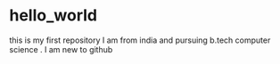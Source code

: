 # hello_world
this is my first repository
I am from india and pursuing b.tech computer science .
I am new to github
